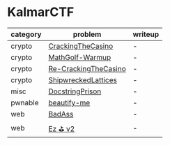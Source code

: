 # KalmarCTF

category | problem | writeup
--- | --- | ---
crypto | [CrackingTheCasino](crypto/CrackingTheCasino) | -
crypto | [MathGolf-Warmup](crypto/MathGolf-Warmup) | -
crypto | [Re-CrackingTheCasino](crypto/Re-CrackingTheCasino) | -
crypto | [ShipwreckedLattices](crypto/ShipwreckedLattices) | -
misc | [DocstringPrison](misc/DocstringPrison) | -
pwnable | [beautify-me](pwnable/beautify-me) | -
web | [BadAss](web/BadAss) | -
web | [Ez ⛳ v2](web/Ez%20%E2%9B%B3%20v2) | -
